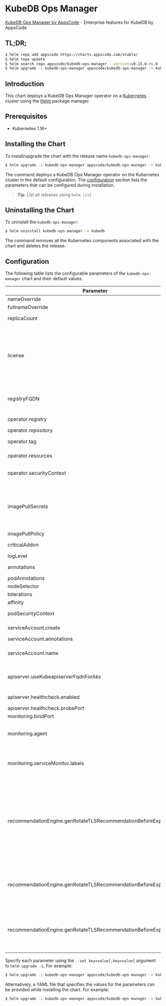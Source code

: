 # KubeDB Ops Manager

[KubeDB Ops Manager by AppsCode](https://github.com/kubedb) - Enterprise features for KubeDB by AppsCode

## TL;DR;

```bash
$ helm repo add appscode https://charts.appscode.com/stable/
$ helm repo update
$ helm search repo appscode/kubedb-ops-manager --version=v0.15.0-rc.0
$ helm upgrade -i kubedb-ops-manager appscode/kubedb-ops-manager -n kubedb --create-namespace --version=v0.15.0-rc.0
```

## Introduction

This chart deploys a KubeDB Ops Manager operator on a [Kubernetes](http://kubernetes.io) cluster using the [Helm](https://helm.sh) package manager.

## Prerequisites

- Kubernetes 1.16+

## Installing the Chart

To install/upgrade the chart with the release name `kubedb-ops-manager`:

```bash
$ helm upgrade -i kubedb-ops-manager appscode/kubedb-ops-manager -n kubedb --create-namespace --version=v0.15.0-rc.0
```

The command deploys a KubeDB Ops Manager operator on the Kubernetes cluster in the default configuration. The [configuration](#configuration) section lists the parameters that can be configured during installation.

> **Tip**: List all releases using `helm list`

## Uninstalling the Chart

To uninstall the `kubedb-ops-manager`:

```bash
$ helm uninstall kubedb-ops-manager -n kubedb
```

The command removes all the Kubernetes components associated with the chart and deletes the release.

## Configuration

The following table lists the configurable parameters of the `kubedb-ops-manager` chart and their default values.

|                            Parameter                             |                                                                                                                                                                                                        Description                                                                                                                                                                                                        |                  Default                  |
|------------------------------------------------------------------|---------------------------------------------------------------------------------------------------------------------------------------------------------------------------------------------------------------------------------------------------------------------------------------------------------------------------------------------------------------------------------------------------------------------------|-------------------------------------------|
| nameOverride                                                     | Overrides name template                                                                                                                                                                                                                                                                                                                                                                                                   | <code>""</code>                           |
| fullnameOverride                                                 | Overrides fullname template                                                                                                                                                                                                                                                                                                                                                                                               | <code>""</code>                           |
| replicaCount                                                     | Number of KubeDB operator replicas to create (only 1 is supported)                                                                                                                                                                                                                                                                                                                                                        | <code>1</code>                            |
| license                                                          | License for the product. Get a license by following the steps from [here](https://stash.run/docs/latest/setup/install/enterprise#get-a-trial-license). <br> Example: <br> `helm install appscode/kubedb-ops-manager \` <br> `--set-file license=/path/to/license/file` <br> `or` <br> `helm install appscode/kubedb-ops-manager \` <br> `--set license=<license file content>`                                            | <code>""</code>                           |
| registryFQDN                                                     | Docker registry fqdn used to pull KubeDB related images Set this to use docker registry hosted at ${registryFQDN}/${registry}/${image}                                                                                                                                                                                                                                                                                    | <code>""</code>                           |
| operator.registry                                                | Docker registry used to pull KubeDB ops manager image                                                                                                                                                                                                                                                                                                                                                                     | <code>kubedb</code>                       |
| operator.repository                                              | KubeDB ops manager container image                                                                                                                                                                                                                                                                                                                                                                                        | <code>kubedb-ops-manager</code>           |
| operator.tag                                                     | KubeDB ops manager container image tag                                                                                                                                                                                                                                                                                                                                                                                    | <code>""</code>                           |
| operator.resources                                               | Compute Resources required by the enterprise operator container                                                                                                                                                                                                                                                                                                                                                           | <code>{}</code>                           |
| operator.securityContext                                         | requests: cpu: 100m memory: 128Mi Security options the enterprise operator container should run with                                                                                                                                                                                                                                                                                                                      | <code>{}</code>                           |
| imagePullSecrets                                                 | Specify an array of imagePullSecrets. Secrets must be manually created in the namespace. <br> Example: <br> `helm template charts/kubedb-ops-manager \` <br> `--set imagePullSecrets[0].name=sec0 \` <br> `--set imagePullSecrets[1].name=sec1`                                                                                                                                                                           | <code>[]</code>                           |
| imagePullPolicy                                                  | Container image pull policy                                                                                                                                                                                                                                                                                                                                                                                               | <code>IfNotPresent</code>                 |
| criticalAddon                                                    | If true, installs KubeDB operator as critical addon                                                                                                                                                                                                                                                                                                                                                                       | <code>false</code>                        |
| logLevel                                                         | Log level for operator                                                                                                                                                                                                                                                                                                                                                                                                    | <code>3</code>                            |
| annotations                                                      | Annotations applied to operator deployment                                                                                                                                                                                                                                                                                                                                                                                | <code>{}</code>                           |
| podAnnotations                                                   | Annotations passed to operator pod(s).                                                                                                                                                                                                                                                                                                                                                                                    | <code>{}</code>                           |
| nodeSelector                                                     | Node labels for pod assignment                                                                                                                                                                                                                                                                                                                                                                                            | <code>{"kubernetes.io/os":"linux"}</code> |
| tolerations                                                      | Tolerations for pod assignment                                                                                                                                                                                                                                                                                                                                                                                            | <code>[]</code>                           |
| affinity                                                         | Affinity rules for pod assignment                                                                                                                                                                                                                                                                                                                                                                                         | <code>{}</code>                           |
| podSecurityContext                                               | Security options the operator pod should run with.                                                                                                                                                                                                                                                                                                                                                                        | <code>{}</code>                           |
| serviceAccount.create                                            | Specifies whether a service account should be created                                                                                                                                                                                                                                                                                                                                                                     | <code>true</code>                         |
| serviceAccount.annotations                                       | Annotations to add to the service account                                                                                                                                                                                                                                                                                                                                                                                 | <code>{}</code>                           |
| serviceAccount.name                                              | The name of the service account to use. If not set and create is true, a name is generated using the fullname template                                                                                                                                                                                                                                                                                                    | <code></code>                             |
| apiserver.useKubeapiserverFqdnForAks                             | If true, uses kube-apiserver FQDN for AKS cluster to workaround https://github.com/Azure/AKS/issues/522 (default true)                                                                                                                                                                                                                                                                                                    | <code>true</code>                         |
| apiserver.healthcheck.enabled                                    | healthcheck configures the readiness and liveliness probes for the operator pod.                                                                                                                                                                                                                                                                                                                                          | <code>true</code>                         |
| apiserver.healthcheck.probePort                                  | The port the probe endpoint binds to                                                                                                                                                                                                                                                                                                                                                                                      | <code>8081</code>                         |
| monitoring.bindPort                                              | The port the metric endpoint binds to                                                                                                                                                                                                                                                                                                                                                                                     | <code>8080</code>                         |
| monitoring.agent                                                 | Name of monitoring agent (one of "prometheus.io", "prometheus.io/operator", "prometheus.io/builtin")                                                                                                                                                                                                                                                                                                                      | <code>""</code>                           |
| monitoring.serviceMonitor.labels                                 | Specify the labels for ServiceMonitor. Prometheus crd will select ServiceMonitor using these labels. Only usable when monitoring agent is `prometheus.io/operator`.                                                                                                                                                                                                                                                       | <code>{}</code>                           |
| recommendationEngine.genRotateTLSRecommendationBeforeExpiryYear  | Rotate TLS recommendation will be generated before given year of expiration. It also depends on gen-rotate-tls-recommendation-before-expiry-month and gen-rotate-tls-recommendation-before-expiry-year. Default values are 0(zero) for gen-rotate-tls-recommendation-before-expiry-year, 1(one) for gen-rotate-tls-recommendation-before-expiry-month, 0(zero) for gen-rotate-tls-recommendation-before-expiry-day flags. | <code>0</code>                            |
| recommendationEngine.genRotateTLSRecommendationBeforeExpiryMonth | Rotate TLS recommendation will be generated before given month of expiration. It also depends on gen-rotate-tls-recommendation-before-expiry-year and gen-rotate-tls-recommendation-before-expiry-day flag. By default it is set as 1(one).                                                                                                                                                                               | <code>1</code>                            |
| recommendationEngine.genRotateTLSRecommendationBeforeExpiryDay   | Rotate TLS recommendation will be generated before given day of expiration. It also depends on gen-rotate-tls-recommendation-before-expiry-year and gen-rotate-tls-recommendation-before-expiry-month flag. By default it is set as 0(zero).                                                                                                                                                                              | <code>0</code>                            |


Specify each parameter using the `--set key=value[,key=value]` argument to `helm upgrade -i`. For example:

```bash
$ helm upgrade -i kubedb-ops-manager appscode/kubedb-ops-manager -n kubedb --create-namespace --version=v0.15.0-rc.0 --set replicaCount=1
```

Alternatively, a YAML file that specifies the values for the parameters can be provided while
installing the chart. For example:

```bash
$ helm upgrade -i kubedb-ops-manager appscode/kubedb-ops-manager -n kubedb --create-namespace --version=v0.15.0-rc.0 --values values.yaml
```
